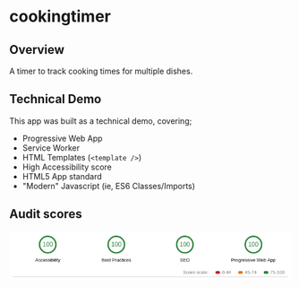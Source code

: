 # cookingtimer

## Overview

A timer to track cooking times for multiple dishes.

## Technical Demo

This app was built as a technical demo, covering;

- Progressive Web App
- Service Worker
- HTML Templates (`<template />`) 
- High Accessibility score
- HTML5 App standard
- "Modern" Javascript (ie, ES6 Classes/Imports)

## Audit scores

![audit score screenshot from chrome](misc/chromeAuditScore.png)
